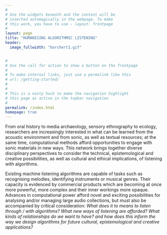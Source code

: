 ```yaml
---
#
# Use the widgets beneath and the content will be
# inserted automagically in the webpage. To make
# this work, you have to use › layout: frontpage
#
layout: page
title: "HUMANISING ALGORITHMIC LISTENING"
header:
  image_fullwidth: "borchert1.gif"


#
# Use the call for action to show a button on the frontpage
#
# To make internal links, just use a permalink like this
# url: /getting-started/
#
#
# This is a nasty hack to make the navigation highlight
# this page as active in the topbar navigation
#
permalink: /index.html
homepage: true
---
```

From oral history to media archaeology, sensory ethnography to ecology, researchers are increasingly interested in what can be learned from the acoustic environment and from sonic, as well as textual resources; at the same time, computational methods afford opportunities to engage with sonic materials in new ways. This network brings together diverse disciplinary perspectives to consider the technical, epistemological and creative possibilities, as well as cultural and ethical implications, of listening with algorithms.

Existing machine listening algorithms are capable of tasks such as recognising melodies, identifying instruments or musical genres. Their capacity is evidenced by commercial products which are becoming at once more powerful, more complex and their inner workings more opaque. Advances in computational power afford novel and exciting possibilities for analysing and/or managing large audio collections, but must also be accompanied by critical consideration:  *What does it to means to listen through / with algorithms? What new ways of listening are afforded? What kinds of relationships do we want to have? and how does this inform the way we design algorithms for future cultural, epistemological and creative applications?*
